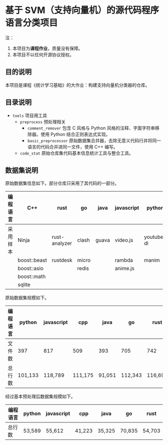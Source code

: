 # 基于 SVM（支持向量机）的源代码程序语言分类项目

注：
1. 本项目为**课程作业**，质量没有保障。
2. 本项目不以任何开源协议授权。

## 目的说明

本项目是课程《统计学习基础》的大作业：构建支持向量机分类器的仓库。

## 目录说明

* `tools` 项目用工具
  * `preprocess` 预处理相关
    * `comment_remover` 包含 C 风格与 Python 风格的注释、字面字符串移除器。使用 Python 结合正则表达式实现。
    * `basic_preprocessor` 原始数据集合并器，去除无意义代码行并将同一语言的代码合并进同一文件，使用 C++ 编写。
  * `code_stat` 原始仓库集代码基本信息统计工具与整合工具。

## 数据集说明

原始数据集信息如下。部分仓库只采用了其代码的一部分。

| 编程语言    | C++              | rust                | go                | java  | javascript          | python              |
| ----------- | ---------------- | ------------------- | ----------------- | ----- | -------------------- | ------------------- |
| 采用样本     | Ninja            | rust-analyzer       | clash             | guava | video.js             | youtube-dl          |
|             | boost::beast     | rustdesk            | micro             |       | rambda               | manim               |
|             | boost::asio      |                     | redis             |       | anime.js             |                     |
|             | boost::math      |                     |                   |       |                      |                     |
|             | sqlite           |                     |                   |       |                      |                     |

原始数据集规模如下。

|  编程语言 | python  | javascript | cpp | java | go  | rust |
| --------- | ------- | ---------- | --- | ---- | --- | ---- |
| 文件数   | 397     | 817        | 509 | 393  | 705 | 742  |
| 总行数   | 101,133 | 118,789    | 111,175 | 91,051 | 112,343 | 116,696 |

经过基本预处理后数据集规模如下。

|  编程语言 | python  | javascript | cpp    | java   | go     | rust   |
| --------- | ------- | ---------- | ------ | ------ | ------ | ------ |
| 总行数   | 53,589  | 55,612     | 41,223 | 35,325 | 70,835 | 54,703 |
